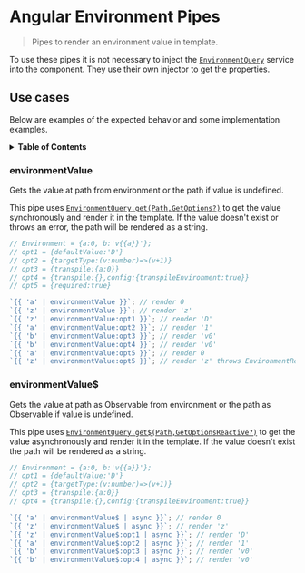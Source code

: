 # Angular Environment Pipes

> Pipes to render an environment value in template.

To use these pipes it is not necessary to inject the [`EnvironmentQuery`](https://ricardojbarrios.github.io/kuoki/environment/modules/EnvironmentQuery.html) service into the component. They use their own injector to get the properties.

## Use cases

Below are examples of the expected behavior and some implementation examples.

<details>
  <summary><strong>Table of Contents</strong></summary>
  <ol>
    <li><a href="#environmentValue">environmentValue</a></li>
    <li><a href="#environmentValue-1">environmentValue$</a></li> 
  </ol>
</details>

### environmentValue

Gets the value at path from environment or the path if value is undefined.

This pipe uses [`EnvironmentQuery.get(Path,GetOptions?)`](https://ricardojbarrios.github.io/kuoki/environment/modules/EnvironmentQuery.html#get) to get the value synchronously and render it in the template. If the value doesn't exist or throws an error, the path will be rendered as a string.

```ts
// Environment = {a:0, b:'v{{a}}'};
// opt1 = {defaultValue:'D'}
// opt2 = {targetType:(v:number)=>(v+1)}
// opt3 = {transpile:{a:0}}
// opt4 = {transpile:{},config:{transpileEnvironment:true}}
// opt5 = {required:true}

`{{ 'a' | environmentValue }}`; // render 0
`{{ 'z' | environmentValue }}`; // render 'z'
`{{ 'z' | environmentValue:opt1 }}`; // render 'D'
`{{ 'a' | environmentValue:opt2 }}`; // render '1'
`{{ 'b' | environmentValue:opt3 }}`; // render 'v0'
`{{ 'b' | environmentValue:opt4 }}`; // render 'v0'
`{{ 'a' | environmentValue:opt5 }}`; // render 0
`{{ 'z' | environmentValue:opt5 }}`; // render 'z' throws EnvironmentReferenceError
```

### environmentValue$

Gets the value at path as Observable from environment or the path as Observable if value is undefined.

This pipe uses [`EnvironmentQuery.get$(Path,GetOptionsReactive?)`](https://ricardojbarrios.github.io/kuoki/environment/modules/EnvironmentQuery.html#get) to get the value asynchronously and render it in the template. If the value doesn't exist the path will be rendered as a string.

```ts
// Environment = {a:0, b:'v{{a}}'};
// opt1 = {defaultValue:'D'}
// opt2 = {targetType:(v:number)=>(v+1)}
// opt3 = {transpile:{a:0}}
// opt4 = {transpile:{},config:{transpileEnvironment:true}}

`{{ 'a' | environmentValue$ | async }}`; // render 0
`{{ 'z' | environmentValue$ | async }}`; // render 'z'
`{{ 'z' | environmentValue$:opt1 | async }}`; // render 'D'
`{{ 'a' | environmentValue$:opt2 | async }}`; // render '1'
`{{ 'b' | environmentValue$:opt3 | async }}`; // render 'v0'
`{{ 'b' | environmentValue$:opt4 | async }}`; // render 'v0'
```
